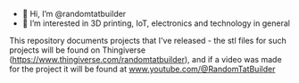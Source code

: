 - 👋 Hi, I’m @randomtatbuilder
- 👀 I’m interested in 3D printing, IoT, electronics and technology in general

This repository documents projects that I've released - the stl files for such projects will be found on Thingiverse (https://www.thingiverse.com/randomtatbuilder), and if a video was made for the project it will be found at
www.youtube.com/@RandomTatBuilder

<!---
randomtatbuilder/randomtatbuilder is a ✨ special ✨ repository because its `README.md` (this file) appears on your GitHub profile.
You can click the Preview link to take a look at your changes.
--->
